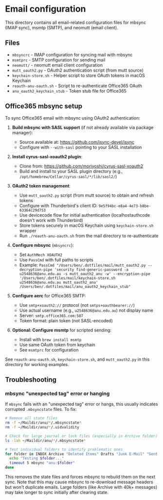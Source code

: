 # Email configuration

This directory contains all email-related configuration files for mbsync (IMAP sync), msmtp (SMTP), and neomutt (email client).

## Files

- `mbsyncrc` - IMAP configuration for syncing mail with mbsync
- `msmtprc` - SMTP configuration for sending mail
- `neomutt/` - neomutt email client configuration
- `mutt_oauth2.py` - OAuth2 authentication script (from mutt source)
- `keychain-store.sh` - Helper script to store OAuth tokens in macOS Keychain
- `reauth-anu-oauth.sh` - Script to re-authenticate Office365 OAuth
- `anu_oauth2_keychain_stub` - Token stub file for Office365

## Office365 mbsync setup

To sync Office365 email with mbsync using OAuth2 authentication:

1. **Build mbsync with SASL support** (if not already available via package manager):
   - Source available at: https://github.com/isync-devel/isync
   - Configure with `--with-sasl` pointing to your SASL installation

2. **Install cyrus-sasl-xoauth2 plugin**:
   - Clone from: https://github.com/moriyoshi/cyrus-sasl-xoauth2
   - Build and install to your SASL plugin directory (e.g., `/opt/homebrew/Cellar/cyrus-sasl/*/lib/sasl2/`)

3. **OAuth2 token management**:
   - Use `mutt_oauth2.py` script (from mutt source) to obtain and refresh tokens
   - Configure with Thunderbird's client ID: `9e5f94bc-e8a4-4e73-b8be-63364c29d753`
   - Use devicecode flow for initial authentication (localhostauthcode doesn't work with Thunderbird)
   - Store tokens securely in macOS Keychain using `keychain-store.sh` wrapper
   - Run `./reauth-anu-oauth.sh` from the mail directory to re-authenticate

4. **Configure mbsync** (`mbsyncrc`):
   - Set `AuthMech XOAUTH2`
   - Use `PassCmd` with full paths to scripts
   - Example: `PassCmd "/Users/ben/.dotfiles/mail/mutt_oauth2.py --decryption-pipe 'security find-generic-password -a u2548636@anu.edu.au -s mutt_oauth2_anu -w' --encryption-pipe '/Users/ben/.dotfiles/mail/keychain-store.sh u2548636@anu.edu.au mutt_oauth2_anu' /Users/ben/.dotfiles/mail/anu_oauth2_keychain_stub"`

5. **Configure aerc** for Office365 SMTP:
   - Use `smtp+xoauth2://` protocol (not `smtps+oauthbearer://`)
   - Use actual username (e.g., `u2548636@anu.edu.au`) not display name
   - Server: `smtp.office365.com:587`
   - Token format: plain token (not SASL-encoded)

6. **Optional: Configure msmtp** for scripted sending:
   - Install with `brew install msmtp`
   - Use same OAuth token from keychain
   - See `msmtprc` for configuration

See `reauth-anu-oauth.sh`, `keychain-store.sh`, and `mutt_oauth2.py` in this directory for working examples.

## Troubleshooting

### mbsync "unexpected tag" error or hanging

If `mbsync` fails with an "unexpected tag" error or hangs, this usually indicates corrupted `.mbsyncstate` files. To fix:

```bash
# Remove all state files
rm -f ~/Maildir/anu/*/.mbsyncstate*
rm -f ~/Maildir/anu/*/.uidvalidity

# Check for large journal or lock files (especially in Archive folder)
ls -lah ~/Maildir/anu/*/.mbsyncstate*

# Test individual folders to identify problematic ones
for folder in INBOX Archive "Deleted Items" Drafts "Junk E-Mail" "Sent Items"; do
  echo "Testing $folder..."
  timeout 5 mbsync "anu:$folder"
done
```

This removes the state files and forces mbsync to rebuild them on the next sync. Note that this may cause mbsync to re-download message headers but won't duplicate emails. Large folders (like Archive with 40k+ messages) may take longer to sync initially after clearing state.